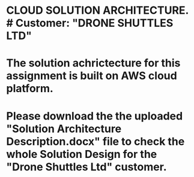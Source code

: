 # CLOUD SOLUTION ARCHITECTURE. # Customer: "DRONE SHUTTLES LTD" 
# The solution achrictecture for this assignment is built on AWS cloud platform.
# Please download the the uploaded "Solution Architecture Description.docx" file to check the whole Solution Design for the "Drone Shuttles Ltd" customer.
